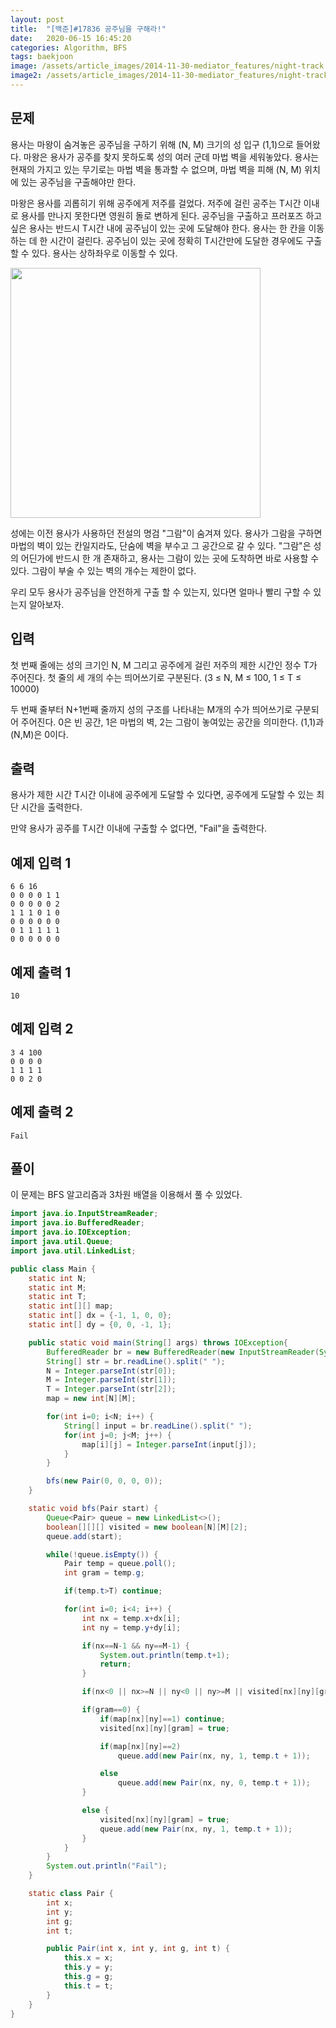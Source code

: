 ```yaml
---
layout: post
title:  "[백준]#17836 공주님을 구해라!"
date:   2020-06-15 16:45:20
categories: Algorithm, BFS
tags: baekjoon
image: /assets/article_images/2014-11-30-mediator_features/night-track.JPG
image2: /assets/article_images/2014-11-30-mediator_features/night-track-mobile.JPG
---
```


문제
--------------------

용사는 마왕이 숨겨놓은 공주님을 구하기 위해 (N, M) 크기의 성 입구 (1,1)으로 들어왔다. 마왕은 용사가 공주를 찾지 못하도록 성의 여러 군데 마법 벽을 세워놓았다. 용사는 현재의 가지고 있는 무기로는 마법 벽을 통과할 수 없으며, 마법 벽을 피해 (N, M) 위치에 있는 공주님을 구출해야만 한다.

마왕은 용사를 괴롭히기 위해 공주에게 저주를 걸었다. 저주에 걸린 공주는 T시간 이내로 용사를 만나지 못한다면 영원히 돌로 변하게 된다. 공주님을 구출하고 프러포즈 하고 싶은 용사는 반드시 T시간 내에 공주님이 있는 곳에 도달해야 한다. 용사는 한 칸을 이동하는 데 한 시간이 걸린다. 공주님이 있는 곳에 정확히 T시간만에 도달한 경우에도 구출할 수 있다. 용사는 상하좌우로 이동할 수 있다.

<img src="https://upload.acmicpc.net/62b6063d-4d01-4836-9793-94ab99f032f2/" width="400" height="400">

성에는 이전 용사가 사용하던 전설의 명검 "그람"이 숨겨져 있다. 용사가 그람을 구하면 마법의 벽이 있는 칸일지라도, 단숨에 벽을 부수고 그 공간으로 갈 수 있다. "그람"은 성의 어딘가에 반드시 한 개 존재하고, 용사는 그람이 있는 곳에 도착하면 바로 사용할 수 있다. 그람이 부술 수 있는 벽의 개수는 제한이 없다.

우리 모두 용사가 공주님을 안전하게 구출 할 수 있는지, 있다면 얼마나 빨리 구할 수 있는지 알아보자.

입력
---------------------------

첫 번째 줄에는 성의 크기인 N, M 그리고 공주에게 걸린 저주의 제한 시간인 정수 T가 주어진다. 첫 줄의 세 개의 수는 띄어쓰기로 구분된다. (3 ≤ N, M ≤ 100, 1 ≤ T ≤ 10000)

두 번째 줄부터 N+1번째 줄까지 성의 구조를 나타내는 M개의 수가 띄어쓰기로 구분되어 주어진다. 0은 빈 공간, 1은 마법의 벽, 2는 그람이 놓여있는 공간을 의미한다. (1,1)과 (N,M)은 0이다.

출력
----------------

용사가 제한 시간 T시간 이내에 공주에게 도달할 수 있다면, 공주에게 도달할 수 있는 최단 시간을 출력한다.

만약 용사가 공주를 T시간 이내에 구출할 수 없다면, "Fail"을 출력한다.

예제 입력 1 
----------------------

```
6 6 16
0 0 0 0 1 1
0 0 0 0 0 2
1 1 1 0 1 0
0 0 0 0 0 0
0 1 1 1 1 1
0 0 0 0 0 0
```

예제 출력 1 
------------------------

```
10
```

예제 입력 2
----------------------

```
3 4 100
0 0 0 0
1 1 1 1
0 0 2 0
```

예제 출력 2
------------------------

```
Fail
```

풀이
--------------------------

이 문제는 BFS 알고리즘과 3차원 배열을 이용해서 풀 수 있었다.

```java
import java.io.InputStreamReader;
import java.io.BufferedReader;
import java.io.IOException;
import java.util.Queue;
import java.util.LinkedList;

public class Main {
    static int N;
    static int M;
    static int T;
    static int[][] map;
    static int[] dx = {-1, 1, 0, 0};
    static int[] dy = {0, 0, -1, 1};

    public static void main(String[] args) throws IOException{
        BufferedReader br = new BufferedReader(new InputStreamReader(System.in));
        String[] str = br.readLine().split(" ");
        N = Integer.parseInt(str[0]);
        M = Integer.parseInt(str[1]);
        T = Integer.parseInt(str[2]);
        map = new int[N][M];

        for(int i=0; i<N; i++) {
            String[] input = br.readLine().split(" ");
            for(int j=0; j<M; j++) {
                map[i][j] = Integer.parseInt(input[j]);
            }
        }

        bfs(new Pair(0, 0, 0, 0));
    }

    static void bfs(Pair start) {
        Queue<Pair> queue = new LinkedList<>();
        boolean[][][] visited = new boolean[N][M][2];
        queue.add(start);

        while(!queue.isEmpty()) {
            Pair temp = queue.poll();
            int gram = temp.g;

            if(temp.t>T) continue;

            for(int i=0; i<4; i++) {
                int nx = temp.x+dx[i];
                int ny = temp.y+dy[i];

                if(nx==N-1 && ny==M-1) {
                    System.out.println(temp.t+1);
                    return;
                }

                if(nx<0 || nx>=N || ny<0 || ny>=M || visited[nx][ny][gram]) continue;

                if(gram==0) {
                    if(map[nx][ny]==1) continue;
                    visited[nx][ny][gram] = true;

                    if(map[nx][ny]==2)
                        queue.add(new Pair(nx, ny, 1, temp.t + 1));

                    else
                        queue.add(new Pair(nx, ny, 0, temp.t + 1));
                }

                else {
                    visited[nx][ny][gram] = true;
                    queue.add(new Pair(nx, ny, 1, temp.t + 1));
                }
            }
        }
        System.out.println("Fail");
    }

    static class Pair {
        int x;
        int y;
        int g;
        int t;

        public Pair(int x, int y, int g, int t) {
            this.x = x;
            this.y = y;
            this.g = g;
            this.t = t;
        }
    }
}
```
